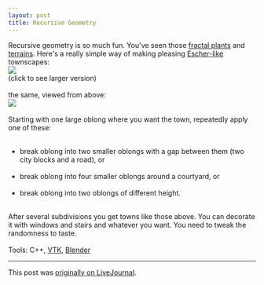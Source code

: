 ```yaml
---
layout: post
title: Recursive Geometry
---
```


<div class="entry-item s2-entrytext">Recursive geometry is so much fun. You've seen those <a href="http://en.wikipedia.org/wiki/L-system" rel="nofollow">fractal plants</a> and <a href="http://images.google.co.uk/images?hl=en&amp;q=fractal+terrain&amp;btnG=Search+Images" rel="nofollow">terrains</a>. Here's a really simple way of making pleasing <a href="http://www.starkdavingmad.com/jpg/escher1.jpg" rel="nofollow">Escher-like</a> townscapes:<br/><a href="http://picasaweb.google.com/tim.hutton/ComputerGraphics/photo#5075867083553516098" rel="nofollow"><img src="http://lh4.google.com/image/tim.hutton/RnEaOCpOKkI/AAAAAAAAAbM/g8wIwt1gEto/s144/city1.jpg"/></a><br/>(click to see larger version)<br/><br/>the same, viewed from above:<br/><a href="http://picasaweb.google.com/tim.hutton/ComputerGraphics/photo#5075874934753733202" rel="nofollow"><img src="http://lh4.google.com/image/tim.hutton/RnEhXCpOKlI/AAAAAAAAAbY/gSZiVaC78Ug/s144/city2.jpg"/></a><br/><br/>Starting with one large oblong where you want the town, repeatedly apply one of these:<br/><ul><br/><li>break oblong into two smaller oblongs with a gap between them (two city blocks and a road), or</li><br/><li>break oblong into four smaller oblongs around a courtyard, or</li><br/><li>break oblong into two oblongs of different height.</li><br/></ul>After several subdivisions you get towns like those above. You can decorate it with windows and stairs and whatever you want. You need to tweak the randomness to taste.<br/><br/>Tools: C++, <a href="http://vtk.org" rel="nofollow">VTK</a>, <a href="http://blender.org" rel="nofollow">Blender</a></div><p><hr></p><p>This post was <a href="http://ferkeltongs.livejournal.com/2310.html">originally on LiveJournal</a>.</p>
